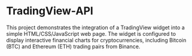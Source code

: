 # TradingView-API
This project demonstrates the integration of a TradingView widget into a simple HTML/CSS/JavaScript web page. The widget is configured to display interactive financial charts for cryptocurrencies, including Bitcoin (BTC) and Ethereum (ETH) trading pairs from Binance.
